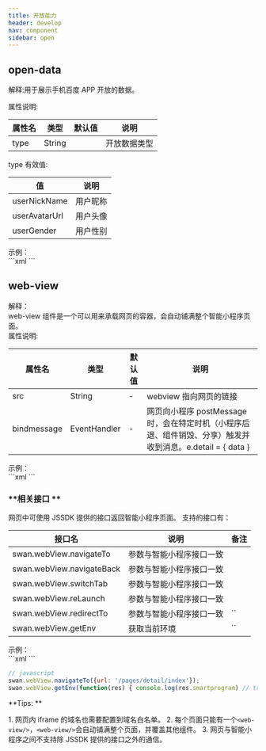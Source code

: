 ```yaml
---
title: 开放能力
header: develop
nav: component
sidebar: open
---
```


open-data
-----


<text><text class="notice">解释:</text>用于展示手机百度 APP 开放的数据。</text><div></div><text class="notice">属性说明:</text>

| 属性名 | 类型     | 默认值  | 说明              |
| --- | ------ | ---- | --------------- |
| type | String | | 开放数据类型 |

<div class="notice">type 有效值:</div>


| 值 | 说明 |
|--- |----- |
| userNickName | 用户昵称 |
| userAvatarUrl | 用户头像 |
| userGender | 用户性别 |

<div class="notice">示例： </div>
```xml
<open-data type="userNickName"></open-data>
<open-data type="userAvatarUrl"></open-data>
<open-data type="userGender"></open-data>
```

web-view
-----

<div class="notice">解释： </div>web-view 组件是一个可以用来承载网页的容器，会自动铺满整个智能小程序页面。
<div></div>
<text class="notice">属性说明:</text>

| 属性名 | 类型     | 默认值  | 说明              |
| --- | ------ | ---- | --------------- |
| src | String |- | webview 指向网页的链接 |
|bindmessage|EventHandler|-|网页向小程序 postMessage 时，会在特定时机（小程序后退、组件销毁、分享）触发并收到消息。e.detail = { data }|

<div class="notice">示例： </div>
```xml
<!-- swan -->
<!-- 首页的 web-view -->
<web-view src="https://m.baidu.com"></web-view>
```

### **相关接口 **
<web-view/>网页中可使用 JSSDK 提供的接口返回智能小程序页面。 支持的接口有：

| 接口名               | 说明         | 备注  |
| ----------------- | ---------- | --- |
| swan.webView.navigateTo   | 参数与智能小程序接口一致 | |
| swan.webView.navigateBack | 参数与智能小程序接口一致 | |
| swan.webView.switchTab    | 参数与智能小程序接口一致 | |
| swan.webView.reLaunch     | 参数与智能小程序接口一致 | |
| swan.webView.redirectTo   | 参数与智能小程序接口一致 | `` |
| swan.webView.getEnv   | 获取当前环境 | `` |

<div class="notice">示例： </div>
```xml
<!-- html -->
<script type="text/javascript" src="https://b.bdstatic.com/searchbox/icms/searchbox/js/swan.js"></script>
```

```javascript
// javascript
swan.webView.navigateTo({url: '/pages/detail/index'});
swan.webView.getEnv(function(res) { console.log(res.smartprogram) // true })
```

**Tips: **

1.&nbsp;<text class="notice">网页内 iframe 的域名也需要配置到域名白名单。</text>
2.&nbsp;每个页面只能有一个`<web-view/>`，`<web-view/>`会自动铺满整个页面，并覆盖其他组件。
3.&nbsp;网页与智能小程序之间不支持除 JSSDK 提供的接口之外的通信。
